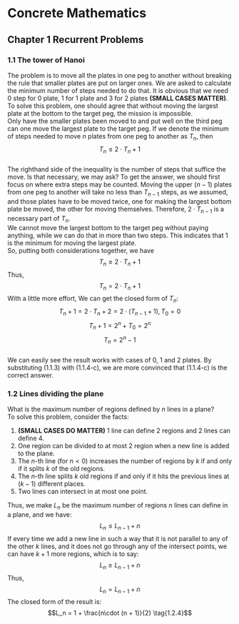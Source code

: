 # Concrete Mathematics
## Chapter 1 Recurrent Problems
### 1.1 The tower of Hanoi
The problem is to move all the plates in one peg to another without breaking the rule that smaller plates are put on larger ones. We are asked to calculate the minimum number of steps needed to do that. It is obvious that we need 0 step for 0 plate, 1 for 1 plate and 3 for 2 plates **(SMALL CASES MATTER)**.  
To solve this problem, one should agree that without moving the largest plate at the bottom to the target peg, the mission is impossible.  
Only have the smaller plates been moved to and put well on the third peg can one move the largest plate to the target peg. If we denote the minimum of steps needed to move $n$ plates from one peg to another as $T_n$, then  
$$T_{n} \le 2\cdot T_n + 1 \tag{1.1.1}$$  
The righthand side of the inequality is the number of steps that suffice the move. Is that necessary, we may ask? To get the answer, we should first focus on where extra steps may be counted. Moving the upper $(n-1)$ plates from one peg to another will take no less than $T_{n-1}$ steps, as we assumed, and those plates have to be moved twice, one for making the largest bottom plate be moved, the other for moving themselves. Therefore, $2\cdot T_{n-1}$ is a necessary part of $T_n$.  
We cannot move the largest bottom to the target peg without paying anything, while we can do that in more than two steps. This indicates that 1 is the minimum for moving the largest plate.  
So, putting both considerations together, we have  
$$T_{n} \ge 2\cdot T_n + 1 \tag{1.1.2}$$
Thus, 
$$T_{n} = 2\cdot T_n + 1 \tag{1.1.3}$$
With a little more effort, We can get the closed form of $T_n$:
$$T_{n} + 1 = 2\cdot T_n + 2 = 2\cdot (T_{n-1} + 1), T_0 = 0 \tag{1.1.4-a}$$
$$T_{n} + 1 = 2^n + T_0 = 2^n\tag{1.1.4-b}$$
$$T_{n} = 2^n - 1 \tag{1.1.4-c}$$  
We can easily see the result works with cases of 0, 1 and 2 plates. By substituting (1.1.3) with (1.1.4-c), we are more convinced that (1.1.4-c) is the correct answer.

### 1.2 Lines dividing the plane
What is the maximum number of regions defined by $n$ lines in a plane?  
To solve this problem, consider the facts:  
1. **(SMALL CASES DO MATTER)** 1 line can define 2 regions and 2 lines can define 4.  
2. One region can be divided to at most 2 region when a new line is added to the plane.
3. The $n$-th line (for $n \lt 0$) increases the number of regions by $k$ if and only if it splits $k$ of the old regions. 
4. The $n$-th line splits $k$ old regions if and only if it hits the previous lines at $(k-1)$ different places.
5. Two lines can intersect in at most one point.

Thus, we make $L_n$ be the maximum number of regions $n$ lines can define in a plane, and we have:  
$$L_n \le L_{n-1} + n \tag{1.2.1}$$
If every time we add a new line in such a way that it is not parallel to any of the other $k$ lines, and it does not go through any of the intersect points, we can have $k + 1$ more regions, which is to say:  
$$L_n \ge L_{n-1} + n \tag{1.2.2}$$
Thus,  
$$L_n = L_{n-1} + n \tag{1.2.3}$$
The closed form of the result is: 
$$L_n = 1 + \frac{n\cdot (n + 1)}{2} \tag{1.2.4}$$
